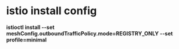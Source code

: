 # istio install config
<b>istioctl install --set meshConfig.outboundTrafficPolicy.mode=REGISTRY_ONLY --set profile=minimal</b>
